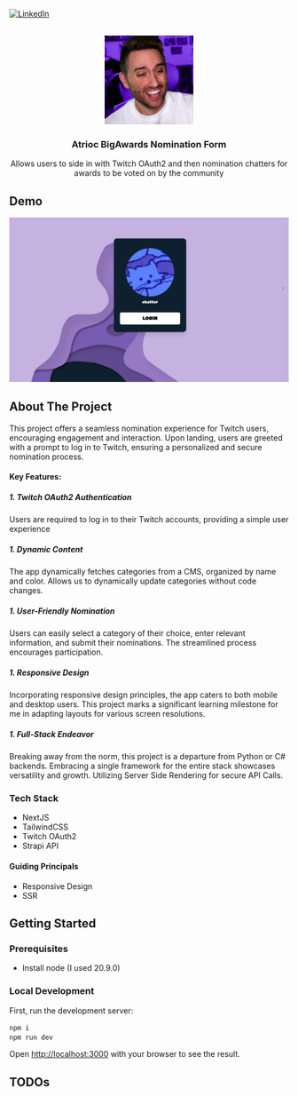 [![LinkedIn][linkedin-shield]](https://www.linkedin.com/in/graham-m-thomas)

<br />
<div align="center">
  <a href="https://github.com/GrahamMThomas/AtriocBigAwards-NominationForm">
    <img src="docs/atrioc_profile_pic.png" alt="Logo" width="160" height="160">
  </a>

<h3 align="center">Atrioc BigAwards Nomination Form</h3>

  <p align="center">
    Allows users to side in with Twitch OAuth2 and then nomination chatters for awards to be voted on by the community
  </p>
</div>


<!-- Demo -->

## Demo


![project demo](docs/demo.gif "Demo")

<!-- ABOUT THE PROJECT -->

## About The Project

This project offers a seamless nomination experience for Twitch users, encouraging engagement and interaction. Upon landing, users are greeted with a prompt to log in to Twitch, ensuring a personalized and secure nomination process.

#### Key Features:
##### 1. Twitch OAuth2 Authentication
Users are required to log in to their Twitch accounts, providing a simple user experience

##### 1. Dynamic Content
The app dynamically fetches categories from a CMS, organized by name and color. Allows us to dynamically update categories without code changes.

##### 1. User-Friendly Nomination
Users can easily select a category of their choice, enter relevant information, and submit their nominations. The streamlined process encourages participation.

##### 1. Responsive Design
Incorporating responsive design principles, the app caters to both mobile and desktop users. This project marks a significant learning milestone for me in adapting layouts for various screen resolutions.

##### 1. Full-Stack Endeavor
Breaking away from the norm, this project is a departure from Python or C# backends. Embracing a single framework for the entire stack showcases versatility and growth. Utilizing Server Side Rendering for secure API Calls.


### Tech Stack
- NextJS
- TailwindCSS
- Twitch OAuth2
- Strapi API

#### Guiding Principals
- Responsive Design
- SSR

<!-- GETTING STARTED -->

## Getting Started

### Prerequisites

- Install node (I used 20.9.0)

### Local Development

First, run the development server:

```bash
npm i
npm run dev
```

Open [http://localhost:3000](http://localhost:3000) with your browser to see the result.

<!-- TODOs -->

## TODOs

<!-- MARKDOWN LINKS & IMAGES -->
<!-- https://www.markdownguide.org/basic-syntax/#reference-style-links -->

[linkedin-shield]: https://img.shields.io/badge/-LinkedIn-black.svg?style=for-the-badge&logo=linkedin&colorB=555

